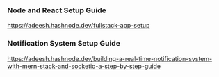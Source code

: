 ### Node and React Setup Guide
https://adeesh.hashnode.dev/fullstack-app-setup

### Notification System Setup Guide
https://adeesh.hashnode.dev/building-a-real-time-notification-system-with-mern-stack-and-socketio-a-step-by-step-guide

